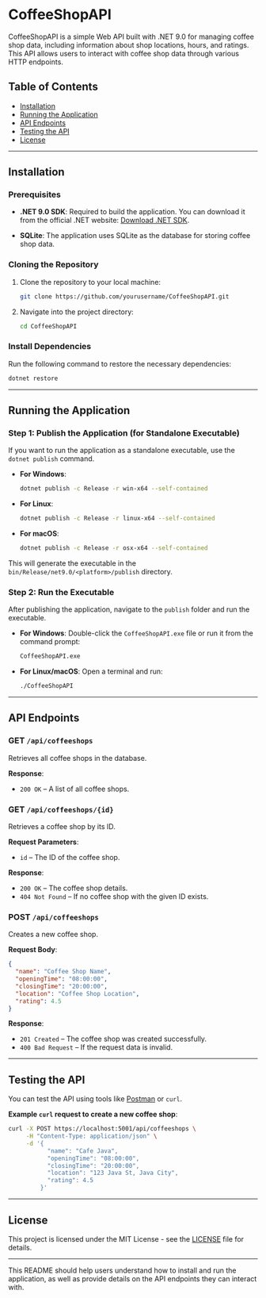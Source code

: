 # CoffeeShopAPI

CoffeeShopAPI is a simple Web API built with .NET 9.0 for managing coffee shop data, including information about shop locations, hours, and ratings. This API allows users to interact with coffee shop data through various HTTP endpoints.

## Table of Contents

- [Installation](#installation)
- [Running the Application](#running-the-application)
- [API Endpoints](#api-endpoints)
- [Testing the API](#testing-the-api)
- [License](#license)

---

## Installation

### Prerequisites

- **.NET 9.0 SDK**: Required to build the application. You can download it from the official .NET website:
  [Download .NET SDK](https://dotnet.microsoft.com/download/dotnet).

- **SQLite**: The application uses SQLite as the database for storing coffee shop data.

### Cloning the Repository

1. Clone the repository to your local machine:
   ```bash
   git clone https://github.com/yourusername/CoffeeShopAPI.git
   ```

2. Navigate into the project directory:
   ```bash
   cd CoffeeShopAPI
   ```

### Install Dependencies

Run the following command to restore the necessary dependencies:

```bash
dotnet restore
```

---

## Running the Application

### Step 1: Publish the Application (for Standalone Executable)

If you want to run the application as a standalone executable, use the `dotnet publish` command.

- **For Windows**:
  ```bash
  dotnet publish -c Release -r win-x64 --self-contained
  ```

- **For Linux**:
  ```bash
  dotnet publish -c Release -r linux-x64 --self-contained
  ```

- **For macOS**:
  ```bash
  dotnet publish -c Release -r osx-x64 --self-contained
  ```

This will generate the executable in the `bin/Release/net9.0/<platform>/publish` directory.

### Step 2: Run the Executable

After publishing the application, navigate to the `publish` folder and run the executable.

- **For Windows**:
  Double-click the `CoffeeShopAPI.exe` file or run it from the command prompt:
  ```bash
  CoffeeShopAPI.exe
  ```

- **For Linux/macOS**:
  Open a terminal and run:
  ```bash
  ./CoffeeShopAPI
  ```

---

## API Endpoints

### GET `/api/coffeeshops`

Retrieves all coffee shops in the database.

**Response**:
- `200 OK` – A list of all coffee shops.

### GET `/api/coffeeshops/{id}`

Retrieves a coffee shop by its ID.

**Request Parameters**:
- `id` – The ID of the coffee shop.

**Response**:
- `200 OK` – The coffee shop details.
- `404 Not Found` – If no coffee shop with the given ID exists.

### POST `/api/coffeeshops`

Creates a new coffee shop.

**Request Body**:
```json
{
  "name": "Coffee Shop Name",
  "openingTime": "08:00:00",
  "closingTime": "20:00:00",
  "location": "Coffee Shop Location",
  "rating": 4.5
}
```

**Response**:
- `201 Created` – The coffee shop was created successfully.
- `400 Bad Request` – If the request data is invalid.

---

## Testing the API

You can test the API using tools like [Postman](https://www.postman.com/) or `curl`.

**Example `curl` request to create a new coffee shop**:

```bash
curl -X POST https://localhost:5001/api/coffeeshops \
     -H "Content-Type: application/json" \
     -d '{
           "name": "Cafe Java",
           "openingTime": "08:00:00",
           "closingTime": "20:00:00",
           "location": "123 Java St, Java City",
           "rating": 4.5
         }'
```

---

## License

This project is licensed under the MIT License - see the [LICENSE](LICENSE) file for details.

---

This README should help users understand how to install and run the application, as well as provide details on the API endpoints they can interact with.

